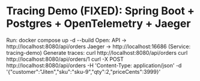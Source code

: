 # Tracing Demo (FIXED): Spring Boot + Postgres + OpenTelemetry + Jaeger

Run:
  docker compose up -d --build
Open:
  API     -> http://localhost:8080/api/orders
  Jaeger  -> http://localhost:16686 (Service: tracing-demo)
Generate traces:
  curl http://localhost:8080/api/orders
  curl http://localhost:8080/api/orders/1
  curl -X POST http://localhost:8080/api/orders -H 'Content-Type: application/json' -d '{"customer":"Jiten","sku":"sku-9","qty":2,"priceCents":3999}'
